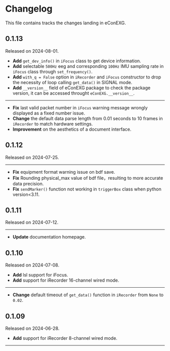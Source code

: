 # Changelog

This file contains tracks the changes landing in eConEXG. 
<!-- released start -->

## 0.1.13

Released on 2024-08-01.
* **Add** `get_dev_info()` in `iFocus` class to get device information.
* **Add** selectable `500Hz` eeg and corresponding `100Hz` IMU sampling rate in `iFocus` class through `set_frequency()`.
* **Add** `with_q = False` option in `iRecorder` and `iFocus` constructor to drop the necessity of loop calling `get_data()` in SIGNAL mode.
* **Add** `__version__` field of eConEXG package to check the package version, it can be accessed throught `eConEXG.__version__`.
<!-- * **Add** `set_callback_handler()` method in `iRecorder` to allow user-defined callback function to be called when device connection lost. -->

---

* **Fix**  last valid packet number in `iFocus` warning message wrongly displayed as a fixed number issue.
* **Change** the default data parse length from 0.01 seconds to 10 frames in `iRecorder` to match hardware settings.
* **Improvement** on the aesthetics of a document interface.

## 0.1.12

Released on 2024-07-25.

---

* **Fix** equipment format warning issue on bdf save.
* **Fix** Rounding physical_max value of bdf file，resulting to more accurate data precision.
* **Fix** `sendMarker()` function not working in `triggerBox` class when python version<3.11.

## 0.1.11

Released on 2024-07-12.

---


* **Update** documentation homepage.

## 0.1.10

Released on 2024-07-08.

* **Add** lsl support for iFocus. 
* **Add** support for iRecorder 16-channel wired mode.

---

* **Change** default timeout of `get_data()` function in `iRecorder` from `None` to `0.02`.

## 0.1.09

Released on 2024-06-28.

* **Add** support for iRecorder 8-channel wired mode.

---


